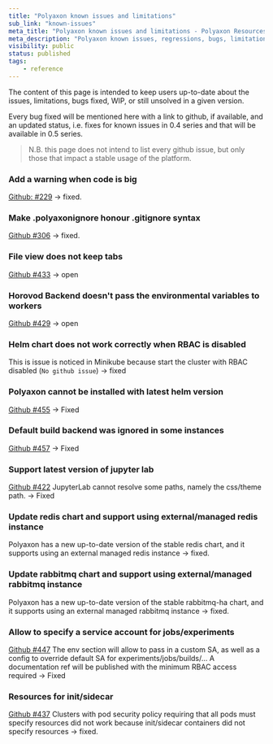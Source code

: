 ```yaml
---
title: "Polyaxon known issues and limitations"
sub_link: "known-issues"
meta_title: "Polyaxon known issues and limitations - Polyaxon Resources"
meta_description: "Polyaxon known issues, regressions, bugs, limitations, and their update status."
visibility: public
status: published
tags:
    - reference
---
```


The content of this page is intended to keep users up-to-date about the issues, limitations, bugs fixed, WIP, or still unsolved in a given version.

Every bug fixed will be mentioned here with a link to github, if available, and an updated status, i.e. fixes for known issues in 0.4 series and that will be available in 0.5 series.

> N.B. this page does not intend to list every github issue, but only those that impact a stable usage of the platform.


### Add a warning when code is big

[Github: #229](https://github.com/polyaxon/polyaxon/issues/229) -> fixed.

### Make .polyaxonignore honour .gitignore syntax

[Github #306](https://github.com/polyaxon/polyaxon/issues/306) -> fixed.

### File view does not keep tabs

[Github #433](https://github.com/polyaxon/polyaxon/issues/433) -> open

### Horovod Backend doesn't pass the environmental variables to workers

[Github #429](https://github.com/polyaxon/polyaxon/issues/429) -> open

### Helm chart does not work correctly when RBAC is disabled

This is issue is noticed in Minikube because start the cluster with RBAC disabled (`No github issue`) -> fixed

### Polyaxon cannot be installed with latest helm version

[Github #455](https://github.com/polyaxon/polyaxon/issues/455) -> Fixed

### Default build backend was ignored in some instances

[Github #457](https://github.com/polyaxon/polyaxon/issues/457) -> Fixed

### Support latest version of jupyter lab

[Github #422](https://github.com/polyaxon/polyaxon/issues/422) JupyterLab cannot resolve some paths, namely the css/theme path. -> Fixed

### Update redis chart and support using external/managed redis instance

Polyaxon has a new up-to-date version of the stable redis chart, and it supports using an external managed redis instance -> fixed.

### Update rabbitmq chart and support using external/managed rabbitmq instance

Polyaxon has a new up-to-date version of the stable rabbitmq-ha chart, and it supports using an external managed rabbitmq instance -> fixed.

### Allow to specify a service account for jobs/experiments

[Github #447](https://github.com/polyaxon/polyaxon/issues/447) The env section will allow to pass in a custom SA, 
as well as a config to override default SA for experiments/jobs/builds/... A documentation ref will be published with the minimum RBAC access required -> Fixed

### Resources for init/sidecar
[Github #437](https://github.com/polyaxon/polyaxon/issues/437) Clusters with pod security policy requiring 
that all pods must specify resources did not work because init/sidecar containers did not specify resources -> fixed.
